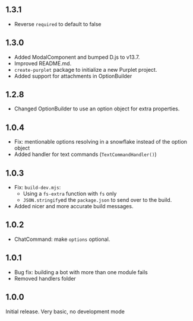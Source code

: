 ## 1.3.1

- Reverse `required` to default to false

## 1.3.0

- Added ModalComponent and bumped D.js to v13.7.
- Improved README.md.
- `create-purplet` package to initialize a new Purplet project.
- Added support for attachments in OptionBuilder

## 1.2.8

- Changed OptionBuilder to use an option object for extra properties.

## 1.0.4

- Fix: mentionable options resolving in a snowflake instead of the option object
- Added handler for text commands (`TextCommandHandler()`)

## 1.0.3

- Fix: `build-dev.mjs`:
  - Using a `fs-extra` function with `fs` only
  - `JSON.stringify`ed the `package.json` to send over to the build.
- Added nicer and more accurate build messages.

## 1.0.2

- ChatCommand: make `options` optional.

## 1.0.1

- Bug fix: building a bot with more than one module fails
- Removed handlers folder

## 1.0.0

Initial release. Very basic, no development mode
